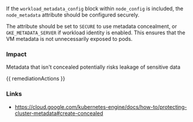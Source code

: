 
If the <code>workload_metadata_config</code> block within <code>node_config</code> is included, the <code>node_metadata</code> attribute should be configured securely.

The attribute should be set to <code>SECURE</code> to use metadata concealment, or <code>GKE_METADATA_SERVER</code> if workload identity is enabled. This ensures that the VM metadata is not unnecessarily exposed to pods.

### Impact
Metadata that isn't concealed potentially risks leakage of sensitive data

<!-- DO NOT CHANGE -->
{{ remediationActions }}

### Links
- https://cloud.google.com/kubernetes-engine/docs/how-to/protecting-cluster-metadata#create-concealed


